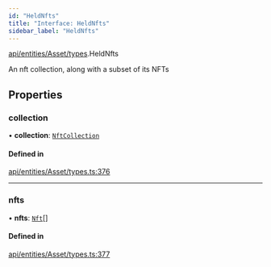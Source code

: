 ```yaml
---
id: "HeldNfts"
title: "Interface: HeldNfts"
sidebar_label: "HeldNfts"
---
```


[api/entities/Asset/types](../../../../../../modules/API/Entities/Asset/Types/Types.md).HeldNfts

An nft collection, along with a subset of its NFTs

## Properties

### collection

• **collection**: [`NftCollection`](../../../../../../classes/API/Entities/Asset/NonFungible/NftCollection/NftCollection.md)

#### Defined in

[api/entities/Asset/types.ts:376](https://github.com/PolymeshAssociation/polymesh-sdk/blob/978e4ded6/src/api/entities/Asset/types.ts#L376)

___

### nfts

• **nfts**: [`Nft`](../../../../../../classes/API/Entities/Asset/NonFungible/Nft/Nft.md)[]

#### Defined in

[api/entities/Asset/types.ts:377](https://github.com/PolymeshAssociation/polymesh-sdk/blob/978e4ded6/src/api/entities/Asset/types.ts#L377)
